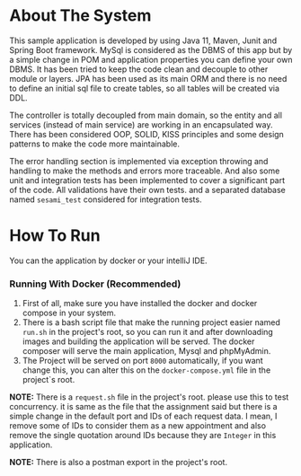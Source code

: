 # About The System
This sample application is developed by using Java 11, Maven, Junit and Spring Boot framework. MySql is considered as the DBMS of this app but by a simple change in POM and application properties you can define your own DBMS.
It has been tried to keep the code clean and decouple to other module or layers.
JPA has been used as its main ORM and there is no need to define an initial sql file to create tables, so all tables will be created via DDL.

The controller is totally decoupled from main domain, so the entity and all services (instead of main service) are working in an encapsulated way.
There has been considered OOP, SOLID, KISS principles and some design patterns to make the code more maintainable.

The error handling section is implemented via exception throwing and handling to make the methods and errors more traceable.
And also some unit and integration tests has been implemented to cover a significant part of the code.
All validations have their own tests. and a separated database named `sesami_test` considered for integration tests.
# How To Run
You can the application by docker or your intelliJ IDE.
### Running With Docker (Recommended)
1. First of all, make sure you have installed the docker and docker compose in your system.
2. There is a bash script file that make the running project easier named `run.sh` in the project's root, so you can run it and after downloading images and building the application will be served. The docker composer will serve the main application, Mysql and phpMyAdmin.
3. The Project will be served on port `8000` automatically, if you want change this, you can alter this on the `docker-compose.yml` file in the project`s root.

**NOTE:** There is a `request.sh` file in the project's root. please use this to test concurrency. it is same as the file that the assignment said but there is a simple change in the default port and IDs of each request data. I mean, I remove some of IDs to consider them as a new appointment and also remove the single quotation around IDs because they are `Integer` in this application.

**NOTE:** There is also a postman export in the project's root.  